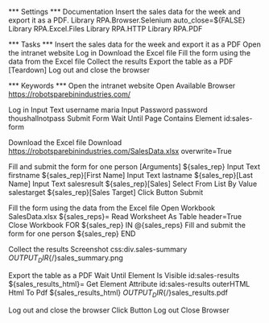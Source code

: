 *** Settings ***
Documentation     Insert the sales data for the week and export it as a PDF.
Library           RPA.Browser.Selenium    auto_close=${FALSE}
Library           RPA.Excel.Files
Library           RPA.HTTP
Library           RPA.PDF

*** Tasks ***
Insert the sales data for the week and export it as a PDF
    Open the intranet website
    Log in
    Download the Excel file
    Fill the form using the data from the Excel file
    Collect the results
    Export the table as a PDF
    [Teardown]    Log out and close the browser

*** Keywords ***
Open the intranet website
    Open Available Browser    https://robotsparebinindustries.com/

Log in
    Input Text    username    maria
    Input Password    password    thoushallnotpass
    Submit Form
    Wait Until Page Contains Element    id:sales-form

Download the Excel file
    Download    https://robotsparebinindustries.com/SalesData.xlsx    overwrite=True

Fill and submit the form for one person
    [Arguments]    ${sales_rep}
    Input Text    firstname    ${sales_rep}[First Name]
    Input Text    lastname    ${sales_rep}[Last Name]
    Input Text    salesresult    ${sales_rep}[Sales]
    Select From List By Value    salestarget    ${sales_rep}[Sales Target]
    Click Button    Submit

Fill the form using the data from the Excel file
    Open Workbook    SalesData.xlsx
    ${sales_reps}=    Read Worksheet As Table    header=True
    Close Workbook
    FOR    ${sales_rep}    IN    @{sales_reps}
        Fill and submit the form for one person    ${sales_rep}
    END

Collect the results
    Screenshot    css:div.sales-summary    ${OUTPUT_DIR}${/}sales_summary.png

Export the table as a PDF
    Wait Until Element Is Visible    id:sales-results
    ${sales_results_html}=    Get Element Attribute    id:sales-results    outerHTML
    Html To Pdf    ${sales_results_html}    ${OUTPUT_DIR}${/}sales_results.pdf

Log out and close the browser
    Click Button    Log out
    Close Browser